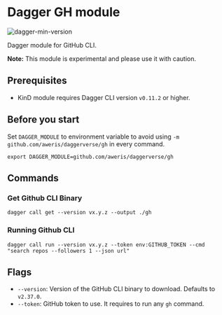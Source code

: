 # Dagger GH module

![dagger-min-version](https://img.shields.io/badge/dagger%20version-v0.11.2-green)

Dagger module for GitHub CLI.

**Note:** This module is experimental and please use it with caution.

## Prerequisites

- KinD module requires Dagger CLI version `v0.11.2` or higher.

## Before you start

Set `DAGGER_MODULE` to environment variable to avoid using `-m github.com/aweris/daggerverse/gh` in every command.

```shell
export DAGGER_MODULE=github.com/aweris/daggerverse/gh
```

## Commands

### Get Github CLI Binary

```shell
dagger call get --version vx.y.z --output ./gh
```

### Running Github CLI

```shell
dagger call run --version vx.y.z --token env:GITHUB_TOKEN --cmd "search repos --followers 1 --json url"
```

## Flags

- `--version`: Version of the GitHub CLI binary to download. Defaults to `v2.37.0`.
- `--token`: GitHub token to use. It requires to run any `gh` command. 